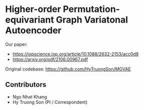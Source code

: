 # Higher-order Permutation-equivariant Graph Variatonal Autoencoder

Our paper:
* https://iopscience.iop.org/article/10.1088/2632-2153/acc0d8
* https://arxiv.org/pdf/2106.00967.pdf

Original codebase:
https://github.com/HyTruongSon/MGVAE

## Contributors

* Ngo Nhat Khang
* Hy Truong Son (PI / Correspondent)
